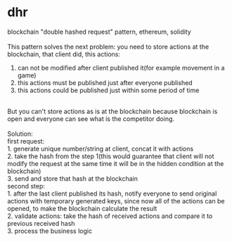 # dhr
blockchain "double hashed request" pattern, ethereum, solidity<br>
<br>
This pattern solves the next problem: you need to store actions at the blockchain, that client did, this actions:<br>
1. can not be modified after client published it(for example movement in a game)<br>
2. this actions must be published just after everyone published<br>
3. this actions could be published just within some period of time<br>
<br>
But you can't store actions as is at the blockchain because blockchain is open and everyone can see what is the competitor doing.<br>
<br>
Solution:<br>
first request: <br>
1. generate unique number/string at client, concat it with actions<br>
2. take the hash from the step 1(this would guarantee that client will not modify the request at the same time it will be in the hidden condition at the blockchain)<br>
3. send and store that hash at the blockchain<br>
second step:<br>
1. after the last client published its hash, notify everyone to send original actions with temporary generated keys, since now all of the actions can be opened, to make the blockchain calculate the result<br>
2. validate actions: take the hash of received actions and compare it to previous received hash<br>
3. process the business logic<br>

